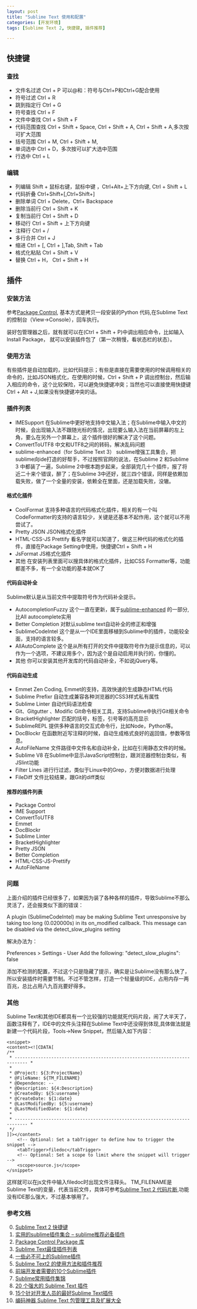 ```yaml
---
layout: post
title: "Sublime Text 使用和配置"
categories: [开发环境]
tags: [Sublime Text 2, 快捷键, 插件推荐]

---
```



## 快捷键        

### 查找
+ 文件名过滤   Ctrl + P  可以@和：符号与Ctrl+P和Ctrl+G配合使用
+ 符号过滤     Ctrl + R
+ 跳到指定行    Ctrl + G
+ 符号查找	   Ctrl + F
+ 文件中查找	   Ctrl + Shift + F
+ 代码范围查找	Ctrl + Shift + Space, Ctrl + Shift + A, Ctrl + Shift + A,多次按可扩大范围
+ 括号范围      Ctrl + M, Ctrl + Shift + M,
+ 单词选中  Ctrl + D，多次按可以扩大选中范围
+ 行选中	Ctrl + L

### 编辑
+ 列编辑   Shift + 鼠标右键，鼠标中键 ，Ctrl+Alt+上下方向键, Ctrl + Shift + L
+ 代码折叠  Ctrl+Shift+[,Ctrl+Shift+]
+ 删除单词  Ctrl + Delete，Ctrl+ Backspace
+ 删除当前行  Ctrl + Shift + K
+ 复制当前行  Ctrl + Shift + D
+ 移动行     Ctrl + Shift + 上下方向键
+ 注释行		Ctrl + /
+ 多行合并 		Ctrl + J
+ 缩进			Ctrl + [, Ctrl + ],Tab, Shift + Tab
+ 格式化粘贴	Ctrl + Shift + V
+ 替换			Ctrl + H， Ctrl + Shift + H

## 插件

### 安装方法
参考[Package Control](https://packagecontrol.io/installation#st2), 基本方式是拷贝一段安装的Python 代码,在Sublime Text 的控制台（View->Console），回车执行。

装好包管理器之后，就有就可以在(Ctrl + Shift + P)中调出相应命令，比如输入 Install Package， 就可以安装插件包了（第一次稍慢，看状态栏的状态）。

### 使用方法
有些插件是自动加载的，比如代码提示；有些是直接在需要使用的时候调用相关的命令的，比如JSON格式化，在使用的时候，Ctrl + Shift + P 调出控制台，然后输入相应的命令，这个比较保险，可以避免快捷键冲突；当然也可以直接使用快捷键 Ctrl + Alt + J,如果没有快捷键冲突的话。

### 插件列表
+ IMESupport
在Sublime中更好地支持中文输入法；在Sublime中输入中文的时候，会出现输入法不跟随光标的情况，出现要么输入法在当前屏幕的左上角，要么在另外一个屏幕上，这个插件很好的解决了这个问题。
+ ConvertToUTF8
中文和UTF8之间的转码，解决乱码问题
+ sublime-enhanced（for Sublime Text 3）
sublime增强工具集合，把sublime向ide打造的好帮手，不过按照官网的说法，在Sublime 2 和Sublime 3 中都装了一遍，Sublime 2中根本跑步起来，全部装完几十个插件，报了将近二十来个错误，醉了；在Sublime 3中还好，就三四个错误，同样是依赖加载失败，做了一个全量的安装，依赖全在里面，还是加载失败，没辙。

#### 格式化插件
+ CoolFormat
支持多种语言的代码格式化插件，相关的有一个叫CodeFormatter的支持的语言较少，关键是还基本不起作用，这个就可以不用尝试了。
+ Pretty JSON
JSON格式化插件
+ HTML-CSS-JS Prettify
看名字就可以知道了，做这三种代码的格式化的插件，直接在Package Setting中使用，快捷键Ctrl + Shift + H
+ JsFormat
JS格式化插件
+ 其他
在安装列表里面可以搜具体的格式化插件，比如CSS Formatter等，功能都差不多，有一个全功能的基本就OK了

#### 代码自动补全
Sublime默认是从当前文件中提取符号作为代码补全提示。

+ Autocompletion​Fuzzy
这个一直在更新，属于[sublime-enhanced][12] 的一部分,比All autocomplete实用
+ Better Completion
对默认sublime text自动补全的修正和增强
+ SublimeCodeIntel
这个是从一个IDE里面移植到Sublime中的插件，功能较全面，支持的语言较多。
+ AllAutoComplete
这个是从所有打开的文件中提取符号作为提示信息的，可以作为一个选项，不建议用多个，因为这个是自动启用并执行的，你懂的。
+ 其他
你可以安装其他开发库的代码自动补全，不如说jQuery等。

#### 代码自动生成
+ Emmet
Zen Coding, Emmet的支持，高效快速的生成静态HTML代码
+ Sublime Prefixr
自动生成兼容各种浏览器的CSS3样式私有属性
+ Sublime Linter
自动代码语法检查
+ Git、Gitgutter 、Modific
Git命令相关工具，支持Sublime中执行Git相关命令
+ BracketHighlighter
匹配的括号，标签，引号等的高亮显示
+ SublimeREPL
提供多种语言的交互式命令行，比如Node，Python等。
+ DocBlockr
在函数附近写注释的时候，自动生成格式良好的返回值，参数等信息。
+ AutoFileName
文件路径中文件名和自动补全，比如在引用静态文件的时候。
+ Sublime V8
在Sublime中显示JavaScript控制台，跟浏览器控制台类似，有JSlint功能
+ Filter Lines
进行行过滤，类似于Linux中的Grep，方便对数据进行处理
+ FileDiff
文件比较结果，跟Git的diff类似

#### 推荐的插件列表
+ Package Control
+ IME Support
+ ConvertToUTF8
+ Emmet
+ DocBlockr
+ Sublime Linter
+ BracketHighlighter
+ Pretty JSON
+ Better Completion
+ HTML-CSS-JS-Prettify
+ AutoFileName

### 问题
上面介绍的插件已经很多了，如果因为装了各种各样的插件，导致Sublime不那么灵活了，还会报类似下面的错误：

A plugin (SublimeCodeIntel) may be making Sublime Text unresponsive by taking too long (0.020000s) in its on_modified callback.
This message can be disabled via the detect_slow_plugins setting

解决办法为：

Preferences > Settings - User
Add the following: "detect_slow_plugins": false

添加不检测的配置，不过这个只是隐藏了提示，确实是让Sublime没有那么快了，所以安装插件时需要节制。不过不管怎样，打造一个轻量级的IDE，占用内存一两百兆，总比占用八九百兆要好得多。

### 其他
Sublime Text和其他IDE都具有一个比较强的功能就死代码片段，闹了大半天了，函数注释有了，IDE中的文件头注释在Sublime Text中还没得到体现,具体做法就是新建一个代码片段，Tools->New Snippet，然后输入如下内容：

    <snippet>
	<content><![CDATA[
    /**
     * --------------------------------------------------------------------------- *
     *
     * @Project: ${3:ProjectName}
     * @FileName: ${TM_FILENAME}
     * @Dependence: --
     * @Description: ${4:Description}
     * @CreatedBy: ${5:username}
     * @CreateDate: ${1:date}
     * @LastModifiedBy: ${5:username}
     * @LastModifiedDate: ${1:date}
     *
     * --------------------------------------------------------------------------- *
     */
    ]]></content>
    	<!-- Optional: Set a tabTrigger to define how to trigger the snippet -->
    	<tabTrigger>filedoc</tabTrigger>
    	<!-- Optional: Set a scope to limit where the snippet will trigger -->
    	<scope>source.js</scope>
    </snippet>


这样就可以在js文件中输入filedoc时出现文件注释头。
TM_FILENAME是Sublime Text的变量，代表当前文件，具体可参考[Sublime Text 2 代码片断][13],功能没有IDE那么强大，不过基本够用了。

### 参考文档
0. [Sublime Text 2 快捷键][5]
1. [实用的sublime插件集合 – sublime推荐必备插件][8]
0. [Package Control Package 库][1]
1. [Sublime Text最佳插件列表][2]
2. [一些必不可上的Sublime插件][3]
3. [Sublime Text2 的使用方法和插件推荐][4]
4. [前端开发者需要的10个Sublime插件][6]
5. [Sublime常用插件集锦][7]
6. [20 个强大的 Sublime Text 插件][8]
7. [15个针对开发人员的最好Sublime Text插件][9]
8. [编码神器 Sublime Text 包管理工具及扩展大全][10]

[1]: https://packagecontrol.io/ "Package Control Package 库"
[2]: http://blog.jobbole.com/79326/ "Sublime Text最佳插件列表"
[3]: http://www.qianduan.net/essential-to-sublime-the-text-2-plugins/ "一些必不可上的Sublime插件"
[4]: http://www.aimks.com/sublime-text2-method-plug.html "Sublime Text2 的使用方法和插件推荐"
[5]: http://blog.csdn.net/fovwin/article/details/9102731 "Sublime Text 2 快捷键"
[6]: http://developer.51cto.com/art/201503/467605_all.htm "前端开发者需要的10个Sublime插件"
[7]: http://www.zuojj.com/archives/566.html "Sublime常用插件集锦"
[8]: http://www.xuanfengge.com/practical-collection-of-sublime-plug-in.html "实用的sublime插件集合 – sublime推荐必备插件"
[9]: http://www.open-open.com/news/view/26d731 "20 个强大的 Sublime Text 插件"
[10]: http://www.open-open.com/news/view/f130bd "15个针对开发人员的最好Sublime Text插件"
[11]: http://www.open-open.com/news/view/181c7a5 "编码神器 Sublime Text 包管理工具及扩展大全"
[12]: https://github.com/shagabutdinov/sublime-enhanced "Sublime enhanced"
[13]: http://www.cnblogs.com/yili16438/p/3734343.html "Sublime Text 2 代码片断"